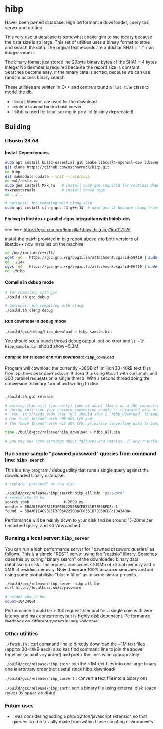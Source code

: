 # hibp
Have I been pwned database: High performance downloader, query tool, server and utilities

This very useful database is somewhat challengint to use locally because the data size is so large. 
This set of utilities uses a binary format to store and search the data. The orginal text records are a 
40char SHA1 + ":" + an integer count + <CR><LF>

The binary format just stored the 20byte binary bytes of the SHA1 + 4 bytes integer
No delimiter is required because the record size is constant. Searches become easy, if the binary data is sorted, 
because we can use random access binary search.

These utilities are written in C++ and centre around a `flat_file` class to model the db. 
- libcurl, libevent are used for the download
- restinio is used for the local server
- libtbb is used for local sorting in parallel (mainly deprecated)

## Building

### Ubuntu 24.04

#### Install Dependencies
```bash
sudo apt install build-essential git cmake libcurl4-openssl-dev libevent-dev ruby libtbb-dev
git clone https://github.com/oschonrock/hibp.git
cd hibp
git submodule update --init --recursive
cd ext/restinio
sudo gem install Mxx_ru   # install ruby gem required for restinio dependency installation
mxxruexternals            # install those deps
cd ../..

# optional: for compilng with clang also:
sudo apt install clang gcc-14 g++-14  # need gcc-14 because clang tries to use its stdlibc++ version

```

#### Fix bug in libstdc++ parallel algos integration with libtbb-dev
see here
https://gcc.gnu.org/bugzilla/show_bug.cgi?id=117276

install the patch provided in bug report above into both versions of libstdc++ now installed on the machine

```bash
cd /usr/include/c++/13/
wget -qO - https://gcc.gnu.org/bugzilla/attachment.cgi?id=59419 | sudo patch --backup --strip 5
cd ../14/
wget -qO - https://gcc.gnu.org/bugzilla/attachment.cgi?id=59419 | sudo patch --backup --strip 5
cd ~/hibp
```

#### Compile in debug mode
```bash
# for compiling with gcc
./build.sh gcc debug

# Optional: for compiling with clang
./build.sh clang debug

```

#### Run download in debug mode 
```bash
./build/gcc/debug/hibp_download > hibp_sample.bin
```
You should see a bunch thread debug output, but no error and  `ls -lh hibp_sample.bin` should show ~5.3M

#### compile for release and run download: `hibp_download`
Program will download the currently ~38GB of 1million 30-40kB text files from api.haveibeenpawned.com 
It does this using libcurl with curl_multi and 300 parallel requests on a single thread.
With a second thread doing the conversion to binary format and writing to disk.

```bash

./build.sh gcc release

# warning this will (currently) take at about 13mins on a 1Gb connection and consume ~21GB of disk space
# during this time your network connection should be saturated with HTTP2 multiplexed requests
# `top` in threads mode (key `H`) should show 2 `hibp_download` threads.
# One "curl thread" with ~50-80% CPU and
# the "main thread" with ~15-30% CPU, primarily converting data to binary and writing to disk

time ./build/gcc/release/hibp_download > hibp_all.bin

# you may see some warnings about failures and retries. If any transfers fails after 10 retries, programme will abort.
```

### Run some sample "pawned password" queries from command line: `hibp_search`

This is a tiny program / debug utility that runs a single query against the downloaded binary database.

```bash
# replace 'password' as you wish

./build/gcc/release/hibp_search hibp_all.bin 'password'
# output should be 
search took                0.2699 ms
needle = 5BAA61E4C9B93F3F0682250B6CF8331B7EE68FD8:-1
found  = 5BAA61E4C9B93F3F0682250B6CF8331B7EE68FD8:10434004
```
Performance will be mainly down to your disk and be around 15-20ms per uncached query, and <0.2ms cached.

### Running a local server: `hibp_server`

You can run a high performance server for "pawned password queries" as follows. 
This is a simple "REST" server using the "restinio" library.
Searches does this by during "binary search" of the downloaded binary data database on disk. 
The process consumes <100Mb of virtual memory and < 5MB of resident memory. 
Note these are 100% accurate searches and not using some probabilistic "bloom filter" as in some similar projects.

```bash
./build/gcc/release/hibp_server hibp_all.bin
curl http://localhost:8082/password

# output should be:
count=10434004
```
Performance should be > 100 requests/second for a single core with zero latency and max concurrency but is highly disk dependent. 
Performance feedback on different system is very welcome. 

### Other utilities

`./fetch.sh` : curl command line to directly download the ~1M text files (approx 30-40kB each)
               also has find command line to join the above together (in arbitrary order!) and prefix the lines witin appropriately

`./build/gcc/release/hibp_join`    : join the ~1M text files into one large binary one in arbitrary order (not useful since hibp_download)

`./build/gcc/release/hibp_convert` : convert a text file into a binary one

`./build/gcc/release/hibp_sort`    : sort a binary file using external disk space (takes 3x space on disk)!

### Future uses

- I was considering adding a php/pyhton/javascript extension so that queries can be trivially made from within those scripting environments
